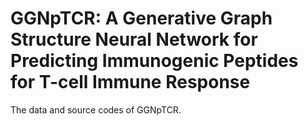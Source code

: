 # GGNpTCR: A Generative Graph Structure Neural Network for Predicting Immunogenic Peptides for T-cell Immune Response
The data and source codes of GGNpTCR.
